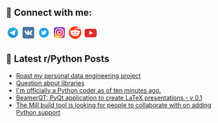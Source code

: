 ## 🔎 Connect with me:
[<img src="https://github.com/bullbesh/bullbesh/blob/main/images/Telegram.png" width="32" height="32" />](https://t.me/bullbesh)
[<img src="https://github.com/bullbesh/bullbesh/blob/main/images/VK.png" width="32" height="32" />](https://vk.com/bullbesh)
[<img src="https://github.com/bullbesh/bullbesh/blob/main/images/Twitter.png" width="32" height="32" />](https://twitter.com/bullbesh1)
[<img src="https://github.com/bullbesh/bullbesh/blob/main/images/Instagram.png" width="32" height="32" />](https://www.instagram.com/bullbesh)
[<img src="https://github.com/bullbesh/bullbesh/blob/main/images/Reddit.png" width="32" height="32" />](https://www.reddit.com/user/bullbesh)
[<img src="https://github.com/bullbesh/bullbesh/blob/main/images/YouTube.png" width="32" height="32" />](https://www.youtube.com/channel/UCtfjRs6uzgq5mfm8S06WTcg)

## 📕 Latest r/Python Posts
<!-- BLOG-POST-LIST:START -->
- [Roast my personal data engineering project](https://www.reddit.com/r/Python/comments/1gq8u2u/roast_my_personal_data_engineering_project/)
- [Question about libraries](https://www.reddit.com/r/Python/comments/1gq8qj3/question_about_libraries/)
- [I&#39;m officially a Python coder as of ten minutes ago.](https://www.reddit.com/r/Python/comments/1gq7qnb/im_officially_a_python_coder_as_of_ten_minutes_ago/)
- [BeamerQT: PyQt application to create LaTeX presentations - v 0.1](https://www.reddit.com/r/Python/comments/1gq77j0/beamerqt_pyqt_application_to_create_latex/)
- [The Mill build tool is looking for people to collaborate with on adding Python support](https://www.reddit.com/r/Python/comments/1gq6d3e/the_mill_build_tool_is_looking_for_people_to/)
<!-- BLOG-POST-LIST:END -->
